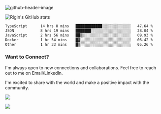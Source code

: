 
![github-header-image](https://github.com/riginoommen/riginoommen/assets/3840244/889cae65-df55-4cda-86cc-bf21bf1f2e96)

![Rigin's GitHub stats](https://github-readme-stats.vercel.app/api?username=riginoommen\&show_icons=true\&show=reviews,discussions_started,discussions_answered,prs_merged,prs_merged_percentage)


<!--START_SECTION:waka-->

```txt
TypeScript      14 hrs 8 mins   ████████████░░░░░░░░░░░░░   47.64 %
JSON            8 hrs 19 mins   ███████░░░░░░░░░░░░░░░░░░   28.04 %
JavaScript      2 hrs 56 mins   ██▒░░░░░░░░░░░░░░░░░░░░░░   09.93 %
Docker          1 hr 54 mins    █▓░░░░░░░░░░░░░░░░░░░░░░░   06.42 %
Other           1 hr 33 mins    █▒░░░░░░░░░░░░░░░░░░░░░░░   05.26 %
```

<!--END_SECTION:waka-->

### Want to Connect?

I'm always open to new connections and collaborations. Feel free to reach out to me on Email/LinkedIn.

I'm excited to share with the world and make a positive impact with the community.

![](https://komarev.com/ghpvc/?username=riginoommen)

![](https://hit.yhype.me/github/profile?user_id=3840244)

